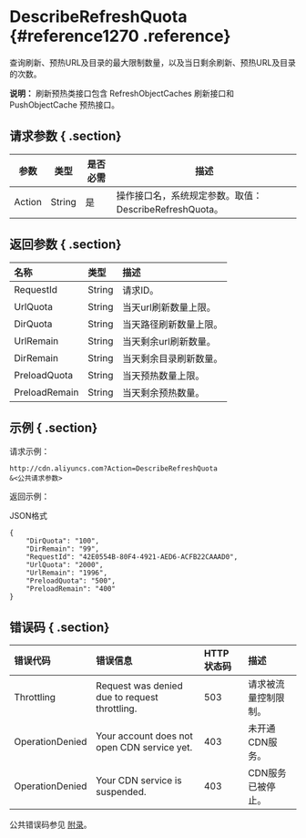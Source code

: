 # DescribeRefreshQuota {#reference1270 .reference}

查询刷新、预热URL及目录的最大限制数量，以及当日剩余刷新、预热URL及目录的次数。

**说明：** 刷新预热类接口包含 RefreshObjectCaches 刷新接口和 PushObjectCache 预热接口。

## 请求参数 { .section}

|参数|类型|是否必需|描述|
|--|--|----|--|
|Action|String|是|操作接口名，系统规定参数。取值：DescribeRefreshQuota。|

## 返回参数 { .section}

|名称|类型|描述|
|:-|:-|:-|
|RequestId|String|请求ID。|
|UrlQuota|String|当天url刷新数量上限。|
|DirQuota|String|当天路径刷新数量上限。|
|UrlRemain|String|当天剩余url刷新数量。|
|DirRemain|String|当天剩余目录刷新数量。|
|PreloadQuota|String|当天预热数量上限。|
|PreloadRemain|String|当天剩余预热数量。|

## 示例 { .section}

请求示例：

```
http://cdn.aliyuncs.com?Action=DescribeRefreshQuota
&<公共请求参数>

```

返回示例：

JSON格式

```language-json
{
    "DirQuota": "100",
    "DirRemain": "99",
    "RequestId": "42E0554B-80F4-4921-AED6-ACFB22CAAAD0",
    "UrlQuota": "2000",
    "UrlRemain": "1996",
    "PreloadQuota": "500",
    "PreloadRemain": "400"
}

```

## 错误码 { .section}

|错误代码|错误信息|HTTP 状态码|描述|
|:---|:---|:-------|:-|
|Throttling|Request was denied due to request throttling.|503|请求被流量控制限制。|
|OperationDenied|Your account does not open CDN service yet.|403|未开通CDN服务。|
|OperationDenied|Your CDN service is suspended.|403|CDN服务已被停止。|

公共错误码参见 [附录](../../../../../intl.zh-CN/API参考/附录.md)。


